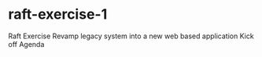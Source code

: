 # raft-exercise-1
Raft Exercise
Revamp legacy system into a new web based application Kick off Agenda
